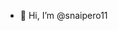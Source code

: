 - 👋 Hi, I’m @snaipero11

<!---
snaipero11/snaipero11 is a ✨ special ✨ repository because its `README.md` (this file) appears on your GitHub profile.
You can click the Preview link to take a look at your changes.
--->
